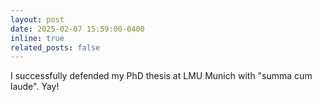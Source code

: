 ```yaml
---
layout: post
date: 2025-02-07 15:59:00-0400
inline: true
related_posts: false
---
```


I successfully defended my PhD thesis at LMU Munich with "summa cum laude". Yay!


